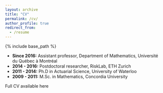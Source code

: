 ```yaml
---
layout: archive
title: "CV"
permalink: /cv/
author_profile: true
redirect_from:
  - /resume
---
```


{% include base_path %}

* <strong>Since 2016:</strong> Assistant professor, Department of Mathematics, Université du Québec à Montréal
* <strong>2014 - 2016:</strong> Postdoctoral researcher, RiskLab, ETH Zurich
* <strong>2011 - 2014:</strong> Ph.D in Actuarial Science, University of Waterloo
* <strong>2009 - 2011:</strong> M.Sc. in Mathematics, Concordia University
  
Full CV available here
